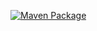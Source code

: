 [![Maven Package](https://github.com/madsnesse/axiom-based-testing-java/actions/workflows/maven-publish.yml/badge.svg)](https://github.com/madsnesse/axiom-based-testing-java/actions/workflows/maven-publish.yml)
